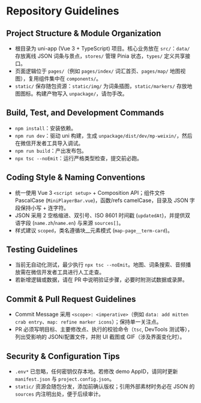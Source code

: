 # Repository Guidelines

## Project Structure & Module Organization
- 根目录为 uni-app (Vue 3 + TypeScript) 项目。核心业务放在 `src/`：`data/` 存放离线 JSON 词条与景点，`stores/` 管理 Pinia 状态，`types/` 定义共享接口。
- 页面逻辑位于 `pages/`（例如 `pages/index/` 词汇首页、`pages/map/` 地图视图），复用组件集中在 `components/`。
- `static/` 保存随包资源：`static/img/` 为词条插图，`static/markers/` 存放地图图标。构建产物写入 `unpackage/`，请勿手改。

## Build, Test, and Development Commands
- `npm install`：安装依赖。
- `npm run dev`：驱动 uni 构建，生成 `unpackage/dist/dev/mp-weixin/`，然后在微信开发者工具导入调试。
- `npm run build`：产出发布包。
- `npx tsc --noEmit`：运行严格类型检查，提交前必跑。

## Coding Style & Naming Conventions
- 统一使用 Vue 3 `<script setup>` + Composition API；组件文件 PascalCase (`MiniPlayerBar.vue`)，函数/refs camelCase，目录及 JSON 字段保持小写 + 连字符。
- JSON 采用 2 空格缩进、双引号、ISO 8601 时间戳 (`updatedAt`)，并提供双语字段 (`name.zh`/`name.en`) 与来源 `sources[]`。
- 样式建议 `scoped`，类名遵循块__元素模式 (`map-page__term-card`)。

## Testing Guidelines
- 当前无自动化测试，最少执行 `npx tsc --noEmit`。地图、词条搜索、音频播放需在微信开发者工具进行人工走查。
- 若新增逻辑或数据，请在 PR 中说明验证步骤，必要时附测试数据或录屏。

## Commit & Pull Request Guidelines
- Commit Message 采用 `<scope>: <imperative>`（例如 `data: add mitten crab entry`、`map: refine marker icons`）；保持单一关注点。
- PR 必须写明目标、主要修改点、执行的校验命令（`tsc`, DevTools 测试等），列出受影响的 JSON/配置文件，并附 UI 截图或 GIF（涉及界面变化时）。

## Security & Configuration Tips
- `.env*` 已忽略，任何密钥仅存本地。若修改 demo AppID，请同时更新 `manifest.json` 与 `project.config.json`。
- `static/` 资源会随包分发，添加前确认版权；引用外部素材时务必在 JSON 的 `sources` 内注明出处，便于后续审计。
